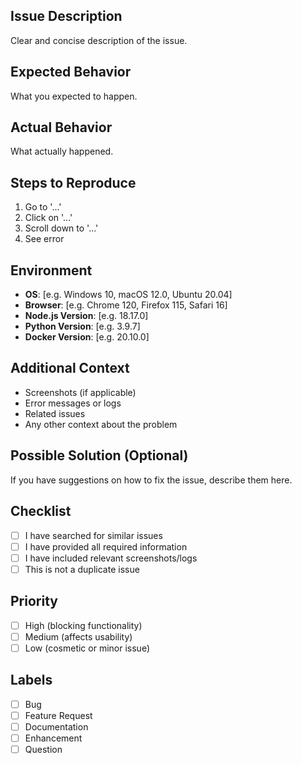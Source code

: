 ## Issue Description
Clear and concise description of the issue.

## Expected Behavior
What you expected to happen.

## Actual Behavior
What actually happened.

## Steps to Reproduce
1. Go to '...'
2. Click on '...'
3. Scroll down to '...'
4. See error

## Environment
- **OS**: [e.g. Windows 10, macOS 12.0, Ubuntu 20.04]
- **Browser**: [e.g. Chrome 120, Firefox 115, Safari 16]
- **Node.js Version**: [e.g. 18.17.0]
- **Python Version**: [e.g. 3.9.7]
- **Docker Version**: [e.g. 20.10.0]

## Additional Context
- Screenshots (if applicable)
- Error messages or logs
- Related issues
- Any other context about the problem

## Possible Solution (Optional)
If you have suggestions on how to fix the issue, describe them here.

## Checklist
- [ ] I have searched for similar issues
- [ ] I have provided all required information
- [ ] I have included relevant screenshots/logs
- [ ] This is not a duplicate issue

## Priority
- [ ] High (blocking functionality)
- [ ] Medium (affects usability)
- [ ] Low (cosmetic or minor issue)

## Labels
- [ ] Bug
- [ ] Feature Request
- [ ] Documentation
- [ ] Enhancement
- [ ] Question 